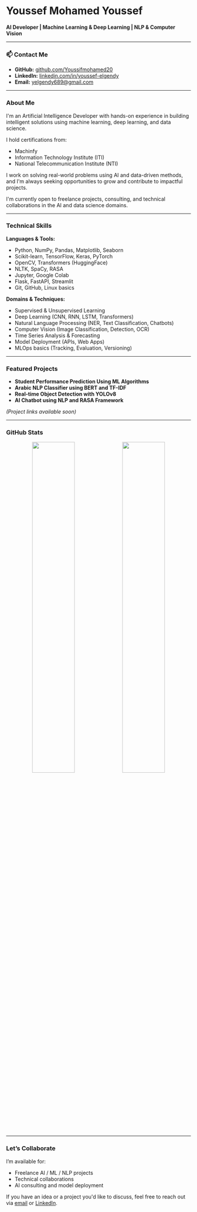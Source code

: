 # Youssef Mohamed Youssef

**AI Developer | Machine Learning & Deep Learning | NLP & Computer Vision**

---

### 📫 Contact Me

- **GitHub:** [github.com/Youssifmohamed20](https://github.com/Youssifmohamed20)  
- **LinkedIn:** [linkedin.com/in/youssef-elgendy](https://www.linkedin.com/in/youssef-elgendy)  
- **Email:** [yelgendy689@gmail.com](mailto:yelgendy689@gmail.com)

---

### About Me

I'm an Artificial Intelligence Developer with hands-on experience in building intelligent solutions using machine learning, deep learning, and data science.

I hold certifications from:

- Machinfy  
- Information Technology Institute (ITI)  
- National Telecommunication Institute (NTI)  

I work on solving real-world problems using AI and data-driven methods, and I'm always seeking opportunities to grow and contribute to impactful projects.

I'm currently open to freelance projects, consulting, and technical collaborations in the AI and data science domains.

---

### Technical Skills

**Languages & Tools:**

- Python, NumPy, Pandas, Matplotlib, Seaborn
- Scikit-learn, TensorFlow, Keras, PyTorch
- OpenCV, Transformers (HuggingFace)
- NLTK, SpaCy, RASA
- Jupyter, Google Colab
- Flask, FastAPI, Streamlit
- Git, GitHub, Linux basics

**Domains & Techniques:**

- Supervised & Unsupervised Learning  
- Deep Learning (CNN, RNN, LSTM, Transformers)  
- Natural Language Processing (NER, Text Classification, Chatbots)  
- Computer Vision (Image Classification, Detection, OCR)  
- Time Series Analysis & Forecasting  
- Model Deployment (APIs, Web Apps)  
- MLOps basics (Tracking, Evaluation, Versioning)

---

### Featured Projects

- **Student Performance Prediction Using ML Algorithms**
- **Arabic NLP Classifier using BERT and TF-IDF**
- **Real-time Object Detection with YOLOv8**
- **AI Chatbot using NLP and RASA Framework**

_(Project links available soon)_

---

### GitHub Stats

<p align="center">
  <img width="48%" src="https://github-readme-stats.vercel.app/api?username=Youssifmohamed20&show_icons=true&theme=default" />
  <img width="48%" src="https://github-readme-stats.vercel.app/api/top-langs/?username=Youssifmohamed20&layout=compact&theme=default" />
</p>

---

### Let’s Collaborate

I’m available for:

- Freelance AI / ML / NLP projects  
- Technical collaborations  
- AI consulting and model deployment  

If you have an idea or a project you'd like to discuss, feel free to reach out via [email](mailto:yelgendy689@gmail.com) or [LinkedIn](https://www.linkedin.com/in/youssef-elgendy).
